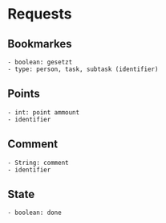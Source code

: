 # Requests

## Bookmarkes
	- boolean: gesetzt
	- type: person, task, subtask (identifier)

## Points
	- int: point ammount
	- identifier

## Comment
	- String: comment
	- identifier

## State
	- boolean: done